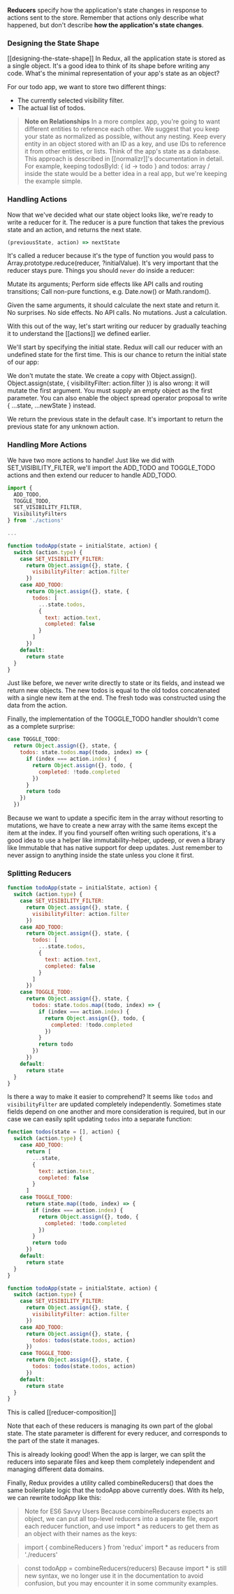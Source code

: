 **Reducers** specify how the application's state changes in response to actions sent to the store. Remember that actions only describe what happened, but don't describe **how the application's state changes**.

### Designing the State Shape
[[designing-the-state-shape]]
In Redux, all the application state is stored as a single object. It's a good idea to think of its shape before writing any code. What's the minimal representation of your app's state as an object?

For our todo app, we want to store two different things:

* The currently selected visibility filter.
* The actual list of todos.

>**Note on Relationships**
In a more complex app, you're going to want different entities to reference each other. We suggest that you keep your state as normalized as possible, without any nesting. Keep every entity in an object stored with an ID as a key, and use IDs to reference it from other entities, or lists. Think of the app's state as a database. This approach is described in [[normalizr]]'s documentation in detail. For example, keeping todosById: { id -> todo } and todos: array /<id/> inside the state would be a better idea in a real app, but we're keeping the example simple.

### Handling Actions

Now that we've decided what our state object looks like, we're ready to write a reducer for it. The reducer is a pure function that takes the previous state and an action, and returns the next state.

```js
(previousState, action) => nextState
```

It's called a reducer because it's the type of function you would pass to Array.prototype.reduce(reducer, ?initialValue). It's very important that the reducer stays pure. Things you should `never` do inside a reducer:

Mutate its arguments;
Perform side effects like API calls and routing transitions;
Call non-pure functions, e.g. Date.now() or Math.random().

Given the same arguments, it should calculate the next state and return it. No surprises. No side effects. No API calls. No mutations. Just a calculation.

With this out of the way, let's start writing our reducer by gradually teaching it to understand the [[actions]] we defined earlier.

We'll start by specifying the initial state. Redux will call our reducer with an undefined state for the first time. This is our chance to return the initial state of our app:

We don't mutate the state. We create a copy with Object.assign(). Object.assign(state, { visibilityFilter: action.filter }) is also wrong: it will mutate the first argument. You must supply an empty object as the first parameter. You can also enable the object spread operator proposal to write { ...state, ...newState } instead.

We return the previous state in the default case. It's important to return the previous state for any unknown action.


### Handling More Actions

We have two more actions to handle! Just like we did with SET_VISIBILITY_FILTER, we'll import the ADD_TODO and TOGGLE_TODO actions and then extend our reducer to handle ADD_TODO.
```js
import {
  ADD_TODO,
  TOGGLE_TODO,
  SET_VISIBILITY_FILTER,
  VisibilityFilters
} from './actions'

...

function todoApp(state = initialState, action) {
  switch (action.type) {
    case SET_VISIBILITY_FILTER:
      return Object.assign({}, state, {
        visibilityFilter: action.filter
      })
    case ADD_TODO:
      return Object.assign({}, state, {
        todos: [
          ...state.todos,
          {
            text: action.text,
            completed: false
          }
        ]
      })
    default:
      return state
  }
}
```
Just like before, we never write directly to state or its fields, and instead we return new objects. The new todos is equal to the old todos concatenated with a single new item at the end. The fresh todo was constructed using the data from the action.

Finally, the implementation of the TOGGLE_TODO handler shouldn't come as a complete surprise:
```js
case TOGGLE_TODO:
  return Object.assign({}, state, {
    todos: state.todos.map((todo, index) => {
      if (index === action.index) {
        return Object.assign({}, todo, {
          completed: !todo.completed
        })
      }
      return todo
    })
  })
  ```

Because we want to update a specific item in the array without resorting to mutations, we have to create a new array with the same items except the item at the index. If you find yourself often writing such operations, it's a good idea to use a helper like immutability-helper, updeep, or even a library like Immutable that has native support for deep updates. Just remember to never assign to anything inside the state unless you clone it first.

### Splitting Reducers

```js
function todoApp(state = initialState, action) {
  switch (action.type) {
    case SET_VISIBILITY_FILTER:
      return Object.assign({}, state, {
        visibilityFilter: action.filter
      })
    case ADD_TODO:
      return Object.assign({}, state, {
        todos: [
          ...state.todos,
          {
            text: action.text,
            completed: false
          }
        ]
      })
    case TOGGLE_TODO:
      return Object.assign({}, state, {
        todos: state.todos.map((todo, index) => {
          if (index === action.index) {
            return Object.assign({}, todo, {
              completed: !todo.completed
            })
          }
          return todo
        })
      })
    default:
      return state
  }
}
```

Is there a way to make it easier to comprehend? It seems like `todos` and `visibilityFilter` are updated completely independently. Sometimes state fields depend on one another and more consideration is required, but in our case we can easily split updating `todos` into a separate function:

```js
function todos(state = [], action) {
  switch (action.type) {
    case ADD_TODO:
      return [
        ...state,
        {
          text: action.text,
          completed: false
        }
      ]
    case TOGGLE_TODO:
      return state.map((todo, index) => {
        if (index === action.index) {
          return Object.assign({}, todo, {
            completed: !todo.completed
          })
        }
        return todo
      })
    default:
      return state
  }
}

function todoApp(state = initialState, action) {
  switch (action.type) {
    case SET_VISIBILITY_FILTER:
      return Object.assign({}, state, {
        visibilityFilter: action.filter
      })
    case ADD_TODO:
      return Object.assign({}, state, {
        todos: todos(state.todos, action)
      })
    case TOGGLE_TODO:
      return Object.assign({}, state, {
        todos: todos(state.todos, action)
      })
    default:
      return state
  }
}
```

This is called [[reducer-composition]]

Note that each of these reducers is managing its own part of the global state. The state parameter is different for every reducer, and corresponds to the part of the state it manages.

This is already looking good! When the app is larger, we can split the reducers into separate files and keep them completely independent and managing different data domains.

Finally, Redux provides a utility called combineReducers() that does the same boilerplate logic that the todoApp above currently does. With its help, we can rewrite todoApp like this:

>Note for ES6 Savvy Users
Because combineReducers expects an object, we can put all top-level reducers into a separate file, export each reducer function, and use import * as reducers to get them as an object with their names as the keys:

>import { combineReducers } from 'redux'
import * as reducers from './reducers'

>const todoApp = combineReducers(reducers)
>Because import * is still new syntax, we no longer use it in the documentation to avoid confusion, but you may encounter it in some community examples.